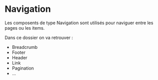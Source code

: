 # Navigation

Les composents de type Navigation sont utilisés pour naviguer entre les pages ou les items.

Dans ce dossier on va retrouver :

-   Breadcrumb
-   Footer
-   Header
-   Link
-   Pagination
-   ...
